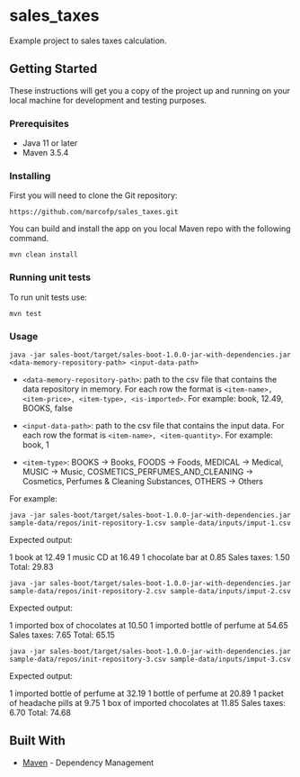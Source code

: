 # sales_taxes

Example project to sales taxes calculation.

## Getting Started

These instructions will get you a copy of the project up and running on your local machine for development and testing purposes.

### Prerequisites

- Java 11 or later
- Maven 3.5.4

### Installing

First you will need to clone the Git repository:

```https://github.com/marcofp/sales_taxes.git```

You can build and install the app on you local Maven repo with the following command.

```mvn clean install```

### Running unit tests

To run unit tests use:

```mvn test```

### Usage

```java -jar sales-boot/target/sales-boot-1.0.0-jar-with-dependencies.jar <data-memory-repository-path> <input-data-path>```

- ```<data-memory-repository-path>```: path to the csv file that contains the data repository in memory. For each row the format is ```<item-name>, <item-price>, <item-type>, <is-imported>```. For example: book, 12.49, BOOKS, false

- ```<input-data-path>```: path to the csv file that contains the input data. For each row the format is ```<item-name>, <item-quantity>```. For example: book, 1

- ```<item-type>```: BOOKS -> Books, FOODS -> Foods, MEDICAL -> Medical, MUSIC -> Music,  COSMETICS_PERFUMES_AND_CLEANING -> Cosmetics, Perfumes & Cleaning Substances, OTHERS -> Others

For example: 

```java -jar sales-boot/target/sales-boot-1.0.0-jar-with-dependencies.jar sample-data/repos/init-repository-1.csv sample-data/inputs/imput-1.csv```

Expected output:

1 book at 12.49
1 music CD at 16.49
1 chocolate bar at 0.85
Sales taxes: 1.50
Total: 29.83

```java -jar sales-boot/target/sales-boot-1.0.0-jar-with-dependencies.jar sample-data/repos/init-repository-2.csv sample-data/inputs/imput-2.csv```

Expected output:

1 imported box of chocolates at 10.50
1 imported bottle of perfume at 54.65
Sales taxes: 7.65
Total: 65.15

```java -jar sales-boot/target/sales-boot-1.0.0-jar-with-dependencies.jar sample-data/repos/init-repository-3.csv sample-data/inputs/imput-3.csv```

Expected output:

1 imported bottle of perfume at 32.19
1 bottle of perfume at 20.89
1 packet of headache pills at 9.75
1 box of imported chocolates at 11.85
Sales taxes: 6.70
Total: 74.68

## Built With

* [Maven](https://maven.apache.org/) - Dependency Management
